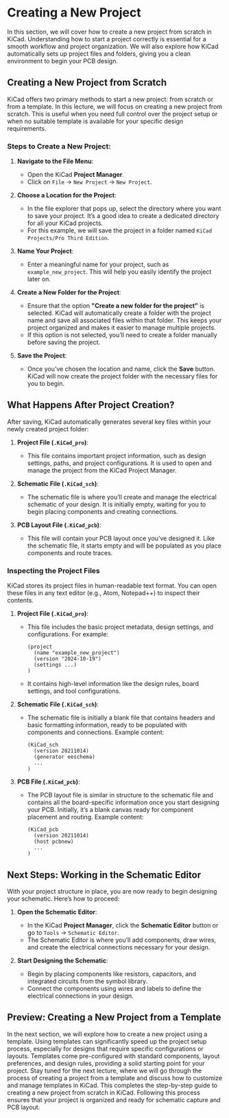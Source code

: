 # Creating a New Project

In this section, we will cover how to create a new project from scratch in KiCad. Understanding how to start a project correctly is essential for a smooth workflow and project organization. We will also explore how KiCad automatically sets up project files and folders, giving you a clean environment to begin your PCB design.

## Creating a New Project from Scratch

KiCad offers two primary methods to start a new project: from scratch or from a template. In this lecture, we will focus on creating a new project from scratch. This is useful when you need full control over the project setup or when no suitable template is available for your specific design requirements.

### Steps to Create a New Project:

1. **Navigate to the File Menu**:
   - Open the KiCad **Project Manager**.
   - Click on `File` → `New Project` → `New Project`.

2. **Choose a Location for the Project**:
   - In the file explorer that pops up, select the directory where you want to save your project. It’s a good idea to create a dedicated directory for all your KiCad projects.
   - For this example, we will save the project in a folder named `KiCad Projects/Pro Third Edition`.

3. **Name Your Project**:
   - Enter a meaningful name for your project, such as `example_new_project`. This will help you easily identify the project later on.

4. **Create a New Folder for the Project**:
   - Ensure that the option **"Create a new folder for the project"** is selected. KiCad will automatically create a folder with the project name and save all associated files within that folder. This keeps your project organized and makes it easier to manage multiple projects.
   - If this option is not selected, you’ll need to create a folder manually before saving the project.

5. **Save the Project**:
   - Once you’ve chosen the location and name, click the **Save** button. KiCad will now create the project folder with the necessary files for you to begin.

## What Happens After Project Creation?

After saving, KiCad automatically generates several key files within your newly created project folder:

1. **Project File (`.KiCad_pro`)**:
   - This file contains important project information, such as design settings, paths, and project configurations. It is used to open and manage the project from the KiCad Project Manager.

2. **Schematic File (`.KiCad_sch`)**:
   - The schematic file is where you’ll create and manage the electrical schematic of your design. It is initially empty, waiting for you to begin placing components and creating connections.

3. **PCB Layout File (`.KiCad_pcb`)**:
   - This file will contain your PCB layout once you’ve designed it. Like the schematic file, it starts empty and will be populated as you place components and route traces.

### Inspecting the Project Files

KiCad stores its project files in human-readable text format. You can open these files in any text editor (e.g., Atom, Notepad++) to inspect their contents.

1. **Project File (`.KiCad_pro`)**:
   - This file includes the basic project metadata, design settings, and configurations. For example:
     ```text
     (project
       (name "example_new_project")
       (version "2024-10-19")
       (settings ...)
     )
     ```
   - It contains high-level information like the design rules, board settings, and tool configurations.

2. **Schematic File (`.KiCad_sch`)**:
   - The schematic file is initially a blank file that contains headers and basic formatting information, ready to be populated with components and connections. Example content:
     ```text
     (KiCad_sch
       (version 20211014)
       (generator eeschema)
       ...
     )
     ```

3. **PCB File (`.KiCad_pcb`)**:
   - The PCB layout file is similar in structure to the schematic file and contains all the board-specific information once you start designing your PCB. Initially, it’s a blank canvas ready for component placement and routing. Example content:
     ```text
     (KiCad_pcb
       (version 20211014)
       (host pcbnew)
       ...
     )
     ```

## Next Steps: Working in the Schematic Editor

With your project structure in place, you are now ready to begin designing your schematic. Here’s how to proceed:

1. **Open the Schematic Editor**:
   - In the KiCad **Project Manager**, click the **Schematic Editor** button or go to `Tools` → `Schematic Editor`.
   - The Schematic Editor is where you’ll add components, draw wires, and create the electrical connections necessary for your design.

2. **Start Designing the Schematic**:
   - Begin by placing components like resistors, capacitors, and integrated circuits from the symbol library.
   - Connect the components using wires and labels to define the electrical connections in your design.

## Preview: Creating a New Project from a Template

In the next section, we will explore how to create a new project using a template. Using templates can significantly speed up the project setup process, especially for designs that require specific configurations or layouts. Templates come pre-configured with standard components, layout preferences, and design rules, providing a solid starting point for your project. Stay tuned for the next lecture, where we will go through the process of creating a project from a template and discuss how to customize and manage templates in KiCad. This completes the step-by-step guide to creating a new project from scratch in KiCad. Following this process ensures that your project is organized and ready for schematic capture and PCB layout.